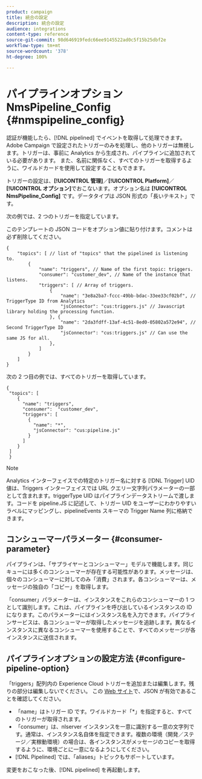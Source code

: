 ```yaml
---
product: campaign
title: 統合の設定
description: 統合の設定
audience: integrations
content-type: reference
source-git-commit: 98d646919fedc66ee9145522ad0c5f15b25dbf2e
workflow-type: tm+mt
source-wordcount: '378'
ht-degree: 100%

---
```



# パイプラインオプション NmsPipeline_Config {#nmspipeline_config}

認証が機能したら、[!DNL pipelined] でイベントを取得して処理できます。Adobe Campaign で設定されたトリガーのみを処理し、他のトリガーは無視します。トリガーは、事前に Analytics から生成され、パイプラインに追加されている必要があります。
また、名前に関係なく、すべてのトリガーを取得するように、ワイルドカードを使用して設定することもできます。

トリガーの設定は、**[!UICONTROL 管理]**／**[!UICONTROL Platform]**／**[!UICONTROL オプション]**&#x200B;でおこないます。オプション名は **[!UICONTROL NmsPipeline_Config]** です。データタイプは JSON 形式の「長いテキスト」です。

次の例では、2 つのトリガーを指定しています。

このテンプレートの JSON コードをオプション値に貼り付けます。コメントは必ず削除してください。

```
{
    "topics": [ // list of "topics" that the pipelined is listening to.
        {
            "name": "triggers", // Name of the first topic: triggers.
            "consumer": "customer_dev", // Name of the instance that listens. 
            "triggers": [ // Array of triggers. 
                {
                    "name": "3e8a2ba7-fccc-49bb-bdac-33ee33cf02bf", // TriggerType ID from Analytics 
                    "jsConnector": "cus:triggers.js" // Javascript library holding the processing function.
                }, {
                    "name": "2da3fdff-13af-4c51-8ed0-05802a572e94", // Second TriggerType ID 
                    "jsConnector": "cus:triggers.js" // Can use the same JS for all.
                },
            ]
        }
    ]
}
```

次の 2 つ目の例では、すべてのトリガーを取得しています。

```
{
 "topics": [
    {
      "name": "triggers",
      "consumer":  "customer_dev",
      "triggers": [
        {
          "name": "*",
          "jsConnector": "cus:pipeline.js"
        }
      ]
    }
 ]
 }
```

>[!NOTE]
>
>Analytics インターフェイスでの特定のトリガー名に対する [!DNL Trigger] UID 値は、Triggers インターフェイスでは URL クエリー文字列パラメーターの一部として含まれます。triggerType UID はパイプラインデータストリームで渡します。コードを pipeline.JS に記述して、トリガー UID をユーザーにわかりやすいラベルにマッピングし、pipelineEvents スキーマの Trigger Name 列に格納できます。

## コンシューマーパラメーター {#consumer-parameter}

パイプラインは、「サプライヤーとコンシューマー」モデルで機能します。同じキューには多くのコンシューマーが存在する可能性があります。メッセージは、個々のコンシューマーに対してのみ「消費」されます。各コンシューマーは、メッセージの独自の「コピー」を取得します。

「consumer」パラメーターは、インスタンスをこれらのコンシューマーの 1 つとして識別します。これは、パイプラインを呼び出しているインスタンスの ID になります。このパラメーターにはインスタンス名を入力できます。パイプラインサービスは、各コンシューマーが取得したメッセージを追跡します。異なるインスタンスに異なるコンシューマーを使用することで、すべてのメッセージが各インスタンスに送信されます。

## パイプラインオプションの設定方法 {#configure-pipeline-option}

「triggers」配列内の Experience Cloud トリガーを追加または編集します。残りの部分は編集しないでください。
この [Web サイト](http://jsonlint.com/)で、JSON が有効であることを確認してください。

* 「name」はトリガー ID です。ワイルドカード「*」を指定すると、すべてのトリガーが取得されます。
* 「consumer」は、nlserver インスタンスを一意に識別する一意の文字列です。通常は、インスタンス名自体を指定できます。複数の環境（開発／ステージ／実稼動環境）の場合は、各インスタンスがメッセージのコピーを取得するように、環境ごとに一意になるようにしてください。
* [!DNL Pipelined] では、「aliases」トピックもサポートしています。

変更をおこなった後、[!DNL pipelined] を再起動します。
